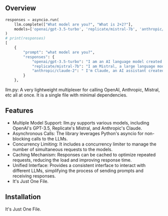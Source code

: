 ## Overview
```python
responses = asyncio.run(
    llm.complete(["What model are you?", "What is 2+2?"],
    models=['openai/gpt-3.5-turbo', 'replicate/mistral-7b', 'anthropic/claude-2'])
)
# print(responses)
[
    {
        "prompt": "what model are you?",
        "responses": {
            "openai/gpt-3.5-turbo": "I am an AI language model created by OpenAI. Specifically, I am based on GPT-3 (Generative Pre-trained Transformer 3).",
            "replicate/mistral-7b": "I am Mistral, a large language model trained by Mistral AI.",
            "anthropic/claude-2": " I'm Claude, an AI assistant created by Anthropic."
        }
    },
```

llm.py: A very lightweight multiplexer for calling OpenAI, Anthropic, Mistral, etc all at once. It is a single file with minimal dependencies. 

## Features
* Multiple Model Support: llm.py supports various models, including OpenAI's GPT-3.5, Replicate's Mistral, and Anthropic's Claude.
* Asynchronous Calls: The library leverages Python's asyncio for non-blocking calls to the LLMs.
* Concurrency Limiting: It includes a concurrency limiter to manage the number of simultaneous requests to the models.
* Caching Mechanism: Responses can be cached to optimize repeated requests, reducing the load and improving response time.
* Unified Interface: Provides a consistent interface to interact with different LLMs, simplifying the process of sending prompts and receiving responses.
* It's Just One File.

## Installation
It's Just One File.
